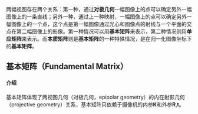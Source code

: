 <!--$$json$$
{
"title": "基本矩阵、本质矩阵和单应矩阵",
"subtitle": "立体几何",
"date": "2017/11/20 12:03",
"tags": ["算法", "矩阵"],
"author": "kokerf",
"resource": "http://blog.csdn.net/kokerf/article/details/72191054"
}
-->

两幅视图存在两个关系：第一种，通过**对极几何**一幅图像上的点可以确定另外一幅图像上的一条直线；另外一种，通过上一种映射，一幅图像上的点可以确定另外一幅图像上的一个点，这个点是第一幅图像通过光心和图像点的射线与一个平面的交点在第二幅图像上的影像。第一种情况可以用**基本矩阵**来表示，第二种情况则用**单应矩阵**来表示。而**本质矩阵**则是**基本矩阵**的一种特殊情况，是在归一化图像坐标下的**基本矩阵**。

## 基本矩阵（Fundamental Matrix）

#### 介绍

基本矩阵体现了两视图几何（对极几何，epipolar geometry）的内在射影几何（projective geometry）关系，基本矩阵只依赖于摄像机的内参**K**和外参**R**,**t**。